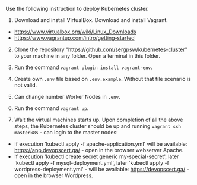 Use the following instruction to deploy Kubernetes cluster.

1. Download and install VirtualBox. Download and install Vagrant.
 - https://www.virtualbox.org/wiki/Linux_Downloads
 - https://www.vagrantup.com/intro/getting-started

2. Clone the repository "https://github.com/sergpsw/kubernetes-cluster" to your machine in any folder. Open a terminal in this folder. 

3. Run the command `vagrant plugin install vagrant-env`.

4. Create own `.env` file based on `.env.example`. Without that file scenario is not valid.

5. Can change number Worker Nodes in `.env`.

6. Run the command `vagrant up`. 

7. Wait the virtual machines starts up. Upon completion of all the above steps, the Kubernetes cluster should be up and running `vagrant ssh masterk8s` - can login to the master nodes:
  - If execution 'kubectl apply -f apache-application.yml' will be available: https://app.devopscert.ga/ - open in the browser webserver Apache.
  - If execution 'kubectl create secret generic my-special-secret', later 'kubectl apply -f mysql-deployment.yml', later 'kubectl apply -f wordpress-deployment.yml' - will be available: https://devopscert.ga/ - open in the browser Wordpress.

